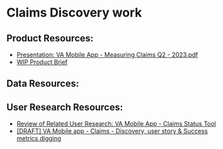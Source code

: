 # Claims Discovery work

## Product Resources:
* [Presentation: VA Mobile App - Measuring Claims Q2 - 2023.pdf](https://github.com/department-of-veterans-affairs/va.gov-team/blob/master/products/va-mobile-app/features/claims-discovery/VA%20Mobile%20App%20-%20Measuring%20Claims%20Q2%20-%202023.pdf) 
* [WIP Product Brief](https://github.com/department-of-veterans-affairs/va.gov-team/blob/master/products/va-mobile-app/features/claims-discovery/Claims%20Reimagined%20Product%20Brief.md)

## Data Resources:

## User Research Resources:
* [Review of Related User Research: VA Mobile App - Claims Status Tool](https://github.com/department-of-veterans-affairs/va.gov-team/blob/master/products/va-mobile-app/ux-research/claims/research%20review%20-%20claims%20status%20tool.md)
* [[DRAFT] VA Mobile app - Claims - Discovery, user story & Success metrics digging](https://docs.google.com/spreadsheets/d/1df20jI1sMyC4un-99vyIBDr1BThzgbzjJbUY9l9MQRE/edit#gid=1695639013)
